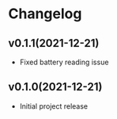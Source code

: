 # Changelog

## v0.1.1(2021-12-21)
* Fixed battery reading issue

## v0.1.0(2021-12-21)
* Initial project release
